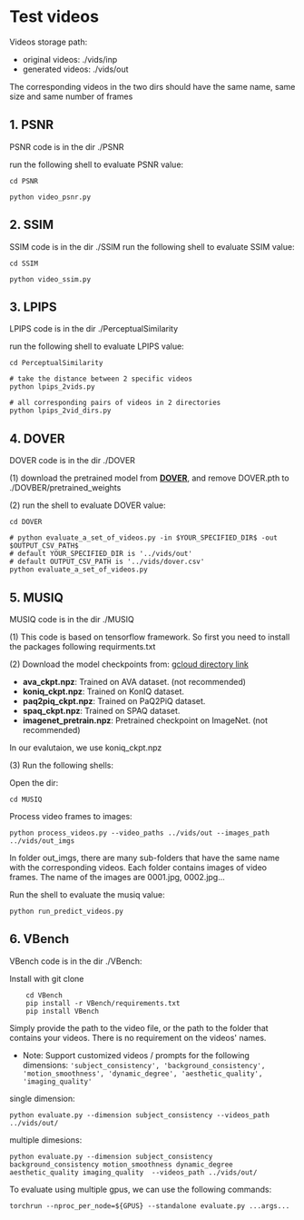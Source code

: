 # Test videos

Videos storage path:

+ original  videos: ./vids/inp
+ generated videos: ./vids/out


The corresponding videos in the two dirs should have the same name, same size and same number of frames

## 1. PSNR

PSNR code is in the dir ./PSNR

run the following shell to evaluate PSNR value:

```shell
cd PSNR

python video_psnr.py
```

## 2. SSIM

SSIM code is in the dir ./SSIM
run the following shell to evaluate SSIM value:

```shell
cd SSIM

python video_ssim.py
```

## 3. LPIPS

LPIPS code is in the dir ./PerceptualSimilarity

run the following shell to evaluate LPIPS value:

```shell
cd PerceptualSimilarity

# take the distance between 2 specific videos
python lpips_2vids.py

# all corresponding pairs of videos in 2 directories
python lpips_2vid_dirs.py
```

## 4. DOVER

DOVER code is in the dir ./DOVER

(1) download the pretrained model from [**DOVER**](https://github.com/QualityAssessment/DOVER/releases/download/v0.1.0/DOVER.pth), and remove DOVER.pth to ./DOVBER/pretrained_weights

(2) run the shell to evaluate DOVER value:

```shell
cd DOVER

# python evaluate_a_set_of_videos.py -in $YOUR_SPECIFIED_DIR$ -out $OUTPUT_CSV_PATH$
# default YOUR_SPECIFIED_DIR is '../vids/out'
# default OUTPUT_CSV_PATH is '../vids/dover.csv'
python evaluate_a_set_of_videos.py
```

## 5. MUSIQ

MUSIQ code is in the dir ./MUSIQ

(1) This code is based on tensorflow framework. So first you need to install the packages following requirments.txt

(2) Download the model checkpoints from:
[gcloud directory link](https://console.cloud.google.com/storage/browser/gresearch/musiq)

- **ava_ckpt.npz**: Trained on AVA dataset. (not recommended)
- **koniq_ckpt.npz**: Trained on KonIQ dataset.
- **paq2piq_ckpt.npz**: Trained on PaQ2PiQ dataset.
- **spaq_ckpt.npz**: Trained on SPAQ dataset.
- **imagenet_pretrain.npz**: Pretrained checkpoint on ImageNet. (not recommended)

In our evalutaion, we use koniq_ckpt.npz

(3) Run the following shells:

Open the dir:

```shell
cd MUSIQ
```

Process video frames to images:

```shell
python process_videos.py --video_paths ../vids/out --images_path ../vids/out_imgs
```

In folder out_imgs, there are many sub-folders that have the same name with the corresponding videos. Each folder contains images of video frames. The name of the images are 0001.jpg, 0002.jpg...

Run the shell to evaluate the musiq value:

```shell
python run_predict_videos.py
```

## 6. VBench

VBench code is in the dir ./VBench:

Install with git clone

```shell
    cd VBench
    pip install -r VBench/requirements.txt
    pip install VBench
```

Simply provide the path to the video file, or the path to the folder that contains your videos. There is no requirement on the videos' names.

+ Note: Support customized videos / prompts for the following dimensions: `'subject_consistency', 'background_consistency', 'motion_smoothness', 'dynamic_degree', 'aesthetic_quality', 'imaging_quality'`

single dimension:

```shell
python evaluate.py --dimension subject_consistency --videos_path ../vids/out/
```

multiple dimesions:

```shell
python evaluate.py --dimension subject_consistency background_consistency motion_smoothness dynamic_degree aesthetic_quality imaging_quality  --videos_path ../vids/out/
```

To evaluate using multiple gpus, we can use the following commands:

```shell
torchrun --nproc_per_node=${GPUS} --standalone evaluate.py ...args...
```
